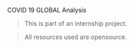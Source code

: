 COVID 19 GLOBAL Analysis

>This is part of an internship project.

>All resources used are opensource.


